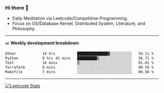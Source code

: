 ### Hi there 👋
* Daily Meditation via Leetcode/Competitive-Programming.
* Focus on OS/Database Kernel, Distributed System, Literature, and Philosophy.

-------

📊 **Weekly development breakdown**
<!--START_SECTION:waka-->

```txt
Other            14 hrs          ██████████████▓░░░░░░░░░░   59.11 %
Python           8 hrs 42 mins   █████████▒░░░░░░░░░░░░░░░   36.71 %
Text             14 mins         ▒░░░░░░░░░░░░░░░░░░░░░░░░   01.01 %
Terraform        8 mins          ░░░░░░░░░░░░░░░░░░░░░░░░░   00.59 %
Makefile         7 mins          ░░░░░░░░░░░░░░░░░░░░░░░░░   00.50 %
```

<!--END_SECTION:waka-->

-------

[![Leetcode Stats](https://leetcard.jacoblin.cool/hzhang413?font=Fira+Mono)](https://leetcode.com/fxrc)
<!-- ![image](./cyberpunk-ghost-in-the-shell.gif)
![image](./gis-archive.png) -->
